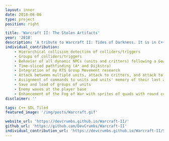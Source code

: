 ```yaml
---
layout: inner
date: 2018-06-06
type: project
position: right

title: 'Warcraft II: The Stolen Artifacts'
year: '2018'
description: 'A tribute to Warcraft II: Tides of Darkness. It is in C++. We were a team of 7 people.'
individual_contribution:
    - Hierarchical collision detection of colliders/triggers
    - Groups of colliders/triggers
    - Behavior of all dynamic NPCs (units and critters) following a Goal-Driven Agent Behavior approach
    - Time-sliced pathfinding (A* and Dijkstra)
    - Integration of my RTS Group Movement research
    - Attack between multiple units, attack to critters, and attack to buildings
    - Assignment of commands to units and units' memory of their last assigned command
    - Save and load of groups of units
    - Enemy waves at the player base
    - Enhancement of the Fog of War with sprites of quads with round corners
disclaimer: ''

tags: C++ SDL Tiled
featured_image: '/img/posts/Warcraft.gif'

website_url: 'https://devcrumbs.github.io/Warcraft-II/'
github_url: 'https://github.com/DevCrumbs/Warcraft-II'
individual_contribution_url: 'https://devcrumbs.github.io/Warcraft-II/Sandra_Alvarez'
---
```

